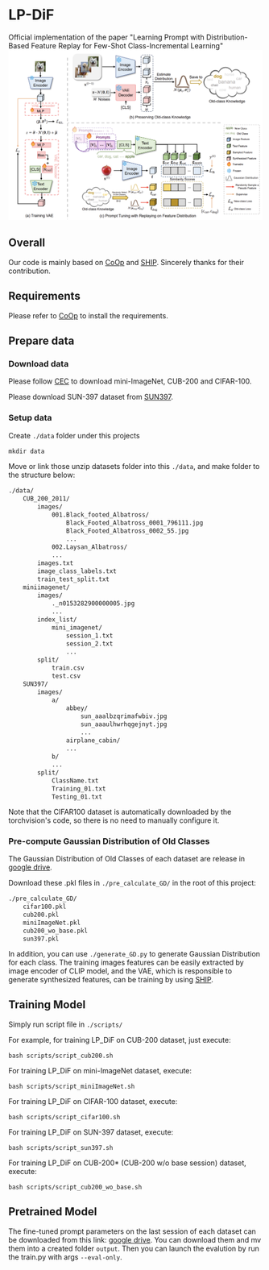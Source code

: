 # LP-DiF
Official implementation of the paper "Learning Prompt with Distribution-Based Feature Replay for Few-Shot Class-Incremental Learning"
![Alt text](resources/pipeline.png)


## Overall
Our code is mainly based on [CoOp](https://github.com/KaiyangZhou/CoOp) and [SHIP](https://github.com/mrflogs/SHIP). Sincerely thanks for their contribution. 

## Requirements
Please refer to [CoOp](https://github.com/KaiyangZhou/CoOp) to install the requirements.

## Prepare data
### Download data
Please follow [CEC](https://github.com/icoz69/CEC-CVPR2021) to download mini-ImageNet, CUB-200 and CIFAR-100.

Please download SUN-397 dataset from [SUN397](https://tensorflow.google.cn/datasets/catalog/sun397).


### Setup data
Create ```./data``` folder under this projects

```shell
mkdir data
```

Move or link those unzip datasets folder into this ```./data```, and make folder to the structure below:

```
./data/
    CUB_200_2011/
        images/
            001.Black_footed_Albatross/
                Black_Footed_Albatross_0001_796111.jpg
                Black_Footed_Albatross_0002_55.jpg
                ...
            002.Laysan_Albatross/
            ...
        images.txt
        image_class_labels.txt
        train_test_split.txt
    miniimagenet/
        images/
            ._n0153282900000005.jpg
            ...
        index_list/
            mini_imagenet/
                session_1.txt
                session_2.txt
                ...
        split/
            train.csv
            test.csv
    SUN397/
        images/
            a/
                abbey/
                    sun_aaalbzqrimafwbiv.jpg
                    sun_aaaulhwrhqgejnyt.jpg
                    ...
                airplane_cabin/
                ...
            b/
            ...
        split/
            ClassName.txt
            Training_01.txt
            Testing_01.txt
```
Note that the CIFAR100 dataset is automatically downloaded by the torchvision's code, so there is no need to manually configure it.

### Pre-compute Gaussian Distribution of Old Classes
The Gaussian Distribution of Old Classes of each dataset are release in [google drive](https://drive.google.com/drive/folders/1w5tIVP0gKnOFBcHa-24HlJDBRtvTfZxD?usp=sharing).

Download these .pkl files in ```./pre_calculate_GD/``` in the root of this project:

```
./pre_calculate_GD/
    cifar100.pkl
    cub200.pkl
    miniImageNet.pkl
    cub200_wo_base.pkl
    sun397.pkl
```

In addition, you can use ```./generate_GD.py``` to generate Gaussian Distribution for each class. The training images features can be easily extracted by image encoder of CLIP model, and the VAE, which is responsible to generate synthesized features, can be training by using [SHIP](https://github.com/mrflogs/SHIP).

## Training Model
Simply run script file in ```./scripts/```

For example, for training LP_DiF on CUB-200 dataset, just execute:
```shell
bash scripts/script_cub200.sh
```

For training LP_DiF on mini-ImageNet dataset, execute:

```shell
bash scripts/script_miniImageNet.sh
```

For training LP_DiF on CIFAR-100 dataset, execute:

```shell
bash scripts/script_cifar100.sh
```

For training LP_DiF on SUN-397 dataset, execute:

```shell
bash scripts/script_sun397.sh
```
For training LP_DiF on CUB-200* (CUB-200 w/o base session) dataset, execute:

```shell
bash scripts/script_cub200_wo_base.sh
```

## Pretrained Model
The fine-tuned prompt parameters on the last session of each dataset can be downloaded from this link: [google drive](https://drive.google.com/drive/folders/1Rh5ZJDx0F70t8hisg11_n6Zn4qoPRa0R?usp=sharing).
You can download them and mv them into a created folder ```output```. Then you can launch the evalution by run the train.py with args ```--eval-only```.